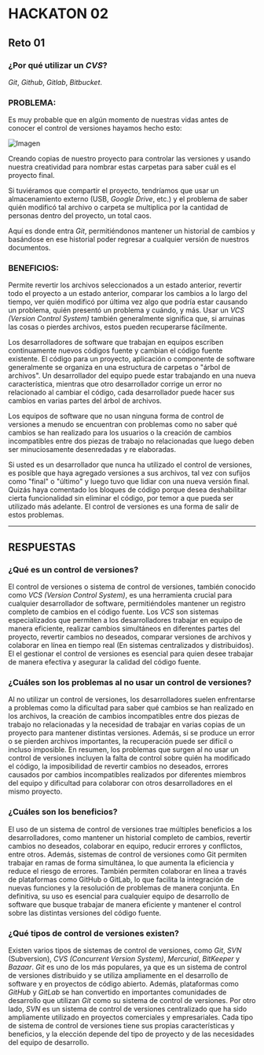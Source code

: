 # HACKATON 02

## Reto 01

### ¿Por qué utilizar un _CVS_?

_Git_, _Github_, _Gitlab_, _Bitbucket_.

### PROBLEMA:

Es muy probable que en algún momento de nuestras vidas antes de conocer el control de versiones hayamos hecho esto:

![Imagen](https://github.com/rpinedaec83/pachaFront/blob/main/Hackaton02/Imagen2.png?raw=true)

Creando copias de nuestro proyecto para controlar las versiones y usando nuestra creatividad para nombrar estas carpetas para saber cuál es el proyecto final.

Si tuviéramos que compartir el proyecto, tendríamos que usar un almacenamiento externo (USB, _Google Drive_, etc.) y el problema de saber quién modificó tal archivo o carpeta se multiplica por la cantidad de personas dentro del proyecto, un total caos.

Aquí es donde entra _Git_, permitiéndonos mantener un historial de cambios y basándose en ese historial poder regresar a cualquier versión de nuestros documentos.

### BENEFICIOS:

Permite revertir los archivos seleccionados a un estado anterior, revertir todo el proyecto a un estado anterior, comparar los cambios a lo largo del tiempo, ver quién modificó por última vez algo que podría estar causando un problema, quién presentó un problema y cuándo, y más. Usar un _VCS (Version Control System)_ también generalmente significa que, si arruinas las cosas o pierdes archivos, estos pueden recuperarse fácilmente.

Los desarrolladores de software que trabajan en equipos escriben continuamente nuevos códigos fuente y cambian el código fuente existente. El código para un proyecto, aplicación o componente de software generalmente se organiza en una estructura de carpetas o "árbol de archivos". Un desarrollador del equipo puede estar trabajando en una nueva característica, mientras que otro desarrollador corrige un error no relacionado al cambiar el código, cada desarrollador puede hacer sus cambios en varias partes del árbol de archivos.

Los equipos de software que no usan ninguna forma de control de versiones a menudo se encuentran con problemas como no saber qué cambios se han realizado para los usuarios o la creación de cambios incompatibles entre dos piezas de trabajo no relacionadas que luego deben ser minuciosamente desenredadas y re elaboradas.

Si usted es un desarrollador que nunca ha utilizado el control de versiones, es posible que haya agregado versiones a sus archivos, tal vez con sufijos como "final" o "último" y luego tuvo que lidiar con una nueva versión final. Quizás haya comentado los bloques de código porque desea deshabilitar cierta funcionalidad sin eliminar el código, por temor a que pueda ser utilizado más adelante. El control de versiones es una forma de salir de estos problemas.

---

## RESPUESTAS

### ¿Qué es un control de versiones?
El control de versiones o sistema de control de versiones, también conocido como _VCS (Version Control System)_, es una herramienta crucial para cualquier desarrollador de software, permitiéndoles mantener un registro completo de cambios en el código fuente. Los _VCS_ son sistemas especializados que permiten a los desarrolladores trabajar en equipo de manera eficiente, realizar cambios simultáneos en diferentes partes del proyecto, revertir cambios no deseados, comparar versiones de archivos y colaborar en línea en tiempo real (En sistemas centralizados y distribuidos). El el gestionar el control de versiones es esencial para quien desee trabajar de manera efectiva y asegurar la calidad del código fuente.

### ¿Cuáles son los problemas al no usar un control de versiones?
Al no utilizar un control de versiones, los desarrolladores suelen enfrentarse a problemas como la dificultad para saber qué cambios se han realizado en los archivos, la creación de cambios incompatibles entre dos piezas de trabajo no relacionadas y la necesidad de trabajar en varias copias de un proyecto para mantener distintas versiones. Además, si se produce un error o se pierden archivos importantes, la recuperación puede ser difícil o incluso imposible. En resumen, los problemas que surgen al no usar un control de versiones incluyen la falta de control sobre quién ha modificado el código, la imposibilidad de revertir cambios no deseados, errores causados por cambios incompatibles realizados por diferentes miembros del equipo y dificultad para colaborar con otros desarrolladores en el mismo proyecto.

### ¿Cuáles son los beneficios?
El uso de un sistema de control de versiones trae múltiples beneficios a los desarrolladores, como mantener un historial completo de cambios, revertir cambios no deseados, colaborar en equipo, reducir errores y conflictos, entre otros. Además, sistemas de control de versiones como Git permiten trabajar en ramas de forma simultánea, lo que aumenta la eficiencia y reduce el riesgo de errores. También permiten colaborar en línea a través de plataformas como GitHub o GitLab, lo que facilita la integración de nuevas funciones y la resolución de problemas de manera conjunta. En definitiva, su uso es esencial para cualquier equipo de desarrollo de software que busque trabajar de manera eficiente y mantener el control sobre las distintas versiones del código fuente.

### ¿Qué tipos de control de versiones existen?
Existen varios tipos de sistemas de control de versiones, como _Git_, _SVN_ (Subversion), _CVS (Concurrent Version System)_, _Mercurial_, _BitKeeper_ y _Bazaar_. _Git_ es uno de los más populares, ya que es un sistema de control de versiones distribuido y se utiliza ampliamente en el desarrollo de software y en proyectos de código abierto. Además, plataformas como _GitHub_ y _GitLab_ se han convertido en importantes comunidades de desarrollo que utilizan _Git_ como su sistema de control de versiones. Por otro lado, _SVN_ es un sistema de control de versiones centralizado que ha sido ampliamente utilizado en proyectos comerciales y empresariales. Cada tipo de sistema de control de versiones tiene sus propias características y beneficios, y la elección depende del tipo de proyecto y de las necesidades del equipo de desarrollo.